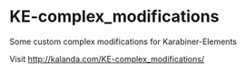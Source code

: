 # KE-complex_modifications
Some custom complex modifications for Karabiner-Elements

Visit http://kalanda.com/KE-complex_modifications/
